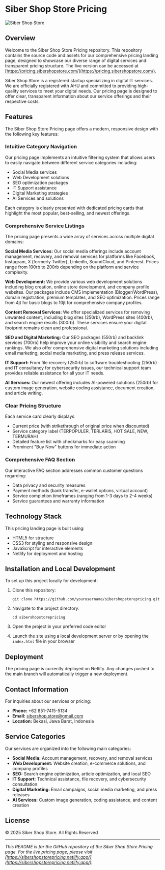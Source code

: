 # Siber Shop Store Pricing

![Siber Shop Store](/home/ubuntu/screenshots/sibershopstorepricin_2025-05-22_01-34-17_5220.webp)

## Overview

Welcome to the Siber Shop Store Pricing repository. This repository contains the source code and assets for our comprehensive pricing landing page, designed to showcase our diverse range of digital services and transparent pricing structure. The live version can be accessed at [https://pricing.sibershopstore.com/](https://pricing.sibershopstore.com/).

Siber Shop Store is a registered startup specializing in digital IT services. We are officially registered with AHU and committed to providing high-quality services to meet your digital needs. Our pricing page is designed to offer clear, transparent information about our service offerings and their respective costs.

## Features

The Siber Shop Store Pricing page offers a modern, responsive design with the following key features:

### Intuitive Category Navigation

Our pricing page implements an intuitive filtering system that allows users to easily navigate between different service categories including:

- Social Media services
- Web Development solutions
- SEO optimization packages
- IT Support assistance
- Digital Marketing strategies
- AI Services and solutions

Each category is clearly presented with dedicated pricing cards that highlight the most popular, best-selling, and newest offerings.

### Comprehensive Service Listings

The pricing page presents a wide array of services across multiple digital domains:

**Social Media Services:**
Our social media offerings include account management, recovery, and removal services for platforms like Facebook, Instagram, X (formerly Twitter), LinkedIn, SoundCloud, and Pinterest. Prices range from 100rb to 200rb depending on the platform and service complexity.

**Web Development:**
We provide various web development solutions including blog creation, online store development, and company profile websites. Our packages include CMS implementation (Blogger/WordPress), domain registration, premium templates, and SEO optimization. Prices range from 4jt for basic blogs to 10jt for comprehensive company profiles.

**Content Removal Services:**
We offer specialized services for removing unwanted content, including blog sites (250rb), WordPress sites (400rb), and search engine results (300rb). These services ensure your digital footprint remains clean and professional.

**SEO and Digital Marketing:**
Our SEO packages (550rb) and backlink services (700rb) help improve your online visibility and search engine rankings. We also offer comprehensive digital marketing solutions including email marketing, social media marketing, and press release services.

**IT Support:**
From file recovery (250rb) to software troubleshooting (250rb) and IT consultancy for cybersecurity issues, our technical support team provides reliable assistance for all your IT needs.

**AI Services:**
Our newest offering includes AI-powered solutions (250rb) for custom image generation, website coding assistance, document creation, and article writing.

### Clear Pricing Structure

Each service card clearly displays:

- Current price (with strikethrough of original price when discounted)
- Service category label (TERPOPULER, TERLARIS, HOT SALE, NEW, TERMURAH)
- Detailed feature list with checkmarks for easy scanning
- Prominent "Buy Now" buttons for immediate action

### Comprehensive FAQ Section

Our interactive FAQ section addresses common customer questions regarding:

- Data privacy and security measures
- Payment methods (bank transfer, e-wallet options, virtual account)
- Service completion timeframes (ranging from 1-3 days to 2-4 weeks)
- Service guarantees and warranty information

## Technology Stack

This pricing landing page is built using:

- HTML5 for structure
- CSS3 for styling and responsive design
- JavaScript for interactive elements
- Netlify for deployment and hosting

## Installation and Local Development

To set up this project locally for development:

1. Clone this repository:
   ```
   git clone https://github.com/yourusername/sibershopstorepricing.git
   ```

2. Navigate to the project directory:
   ```
   cd sibershopstorepricing
   ```

3. Open the project in your preferred code editor

4. Launch the site using a local development server or by opening the `index.html` file in your browser

## Deployment

The pricing page is currently deployed on Netlify. Any changes pushed to the main branch will automatically trigger a new deployment.

## Contact Information

For inquiries about our services or pricing:

- **Phone:** +62 851-7415-5134
- **Email:** sibershop.store@gmail.com
- **Location:** Bekasi, Jawa Barat, Indonesia

## Service Categories

Our services are organized into the following main categories:

- **Social Media:** Account management, recovery, and removal services
- **Web Development:** Website creation, e-commerce solutions, and company profiles
- **SEO:** Search engine optimization, article optimization, and local SEO
- **IT Support:** Technical assistance, file recovery, and cybersecurity consultation
- **Digital Marketing:** Email campaigns, social media marketing, and press releases
- **AI Services:** Custom image generation, coding assistance, and content creation

## License

© 2025 Siber Shop Store. All Rights Reserved

---

*This README is for the GitHub repository of the Siber Shop Store Pricing page. For the live pricing page, please visit [https://sibershopstorepricing.netlify.app/](https://sibershopstorepricing.netlify.app/).*
